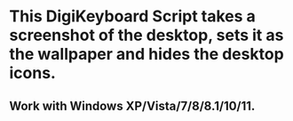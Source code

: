 # This DigiKeyboard Script takes a screenshot of the desktop, sets it as the wallpaper and hides the desktop icons.
## Work with Windows XP/Vista/7/8/8.1/10/11.
